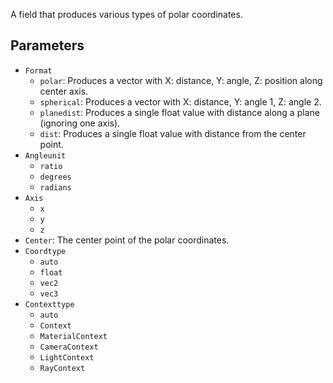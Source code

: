 A field that produces various types of polar coordinates.

## Parameters

* `Format`
  * `polar`: Produces a vector with X: distance, Y: angle, Z: position along center axis.
  * `spherical`: Produces a vector with X: distance, Y: angle 1, Z: angle 2.
  * `planedist`: Produces a single float value with distance along a plane (ignoring one axis).
  * `dist`: Produces a single float value with distance from the center point.
* `Angleunit`
  * `ratio`
  * `degrees`
  * `radians`
* `Axis`
  * `x`
  * `y`
  * `z`
* `Center`: The center point of the polar coordinates.
* `Coordtype`
  * `auto`
  * `float`
  * `vec2`
  * `vec3`
* `Contexttype`
  * `auto`
  * `Context`
  * `MaterialContext`
  * `CameraContext`
  * `LightContext`
  * `RayContext`